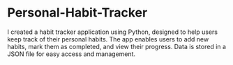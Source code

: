 # Personal-Habit-Tracker
I created a habit tracker application using Python, designed to help users keep track of their personal habits. The app enables users to add new habits, mark them as completed, and view their progress. Data is stored in a JSON file for easy access and management. 
